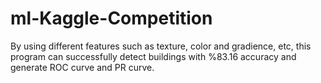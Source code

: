 # ml-Kaggle-Competition
By using different features such as texture, color and gradience, etc, this program can successfully detect buildings with %83.16 accuracy and generate ROC curve and PR curve.
